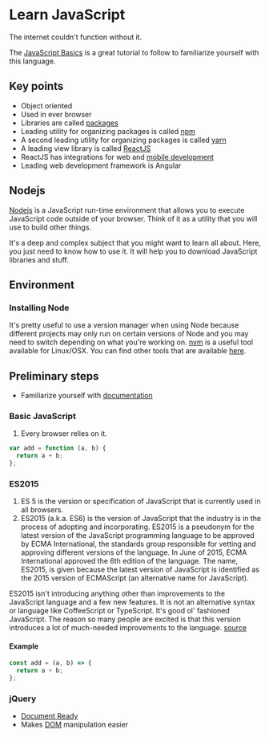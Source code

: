 # Learn JavaScript

The internet couldn't function without it.

The [JavaScript Basics](https://www.theodinproject.com/paths/foundations/courses/foundations#javascript-basics) is a great tutorial to follow to familiarize yourself with this language.

## Key points

- Object oriented
- Used in ever browser
- Libraries are called [packages](https://docs.npmjs.com/about-packages-and-modules)
- Leading utility for organizing packages is called [npm](https://www.npmjs.com)
- A second leading utility for organizing packages is called [yarn](https://yarnpkg.com/en/)
- A leading view library is called [ReactJS](https://reactjs.org/)
- ReactJS has integrations for web and [mobile development](https://reactnative.dev/)
- Leading web development framework is Angular

## Nodejs

[Nodejs](https://nodejs.org/en/) is a JavaScript run-time environment that allows you to execute JavaScript code outside of your browser. Think of it as a utility that you will use to build other things.

It's a deep and complex subject that you might want to learn all about. Here, you just need to know how to use it. It will help you to download JavaScript libraries and stuff.

## Environment

### Installing Node

It's pretty useful to use a version manager when using Node because different projects may only run on certain versions of Node and you may need to switch depending on what you're working on. [nvm](https://github.com/nvm-sh/nvm#intro) is a useful tool available for Linux/OSX. You can find other tools that are available [here](https://docs.npmjs.com/downloading-and-installing-node-js-and-npm#using-a-node-version-manager-to-install-nodejs-and-npm).

## Preliminary steps

- Familiarize yourself with [documentation](https://developer.mozilla.org/en-US/docs/Web/JavaScript)

### Basic JavaScript

1. Every browser relies on it.

```javascript
var add = function (a, b) {
  return a + b;
};
```

### ES2015

1. ES 5 is the version or specification of JavaScript that is currently used in all browsers.
2. ES2015 (a.k.a. ES6) is the version of JavaScript that the industry is in the process of adopting and incorporating.
   ES2015 is a pseudonym for the latest version of the JavaScript programming language to be approved by ECMA International, the standards group responsible for vetting and approving different versions of the language. In June of 2015, ECMA International approved the 6th edition of the language. The name, ES2015, is given because the latest version of JavaScript is identified as the 2015 version of ECMAScript (an alternative name for JavaScript).

ES2015 isn't introducing anything other than improvements to the JavaScript language and a few new features. It is not an alternative syntax or language like CoffeeScript or TypeScript. It's good ol' fashioned JavaScript. The reason so many people are excited is that this version introduces a lot of much-needed improvements to the language. [source](https://themeteorchef.com/blog/what-is-es2015)

#### Example

```javascript
const add = (a, b) => {
  return a + b;
};
```

### jQuery

- [Document Ready](https://learn.jquery.com/using-jquery-core/document-ready/)
- Makes [DOM](https://www.w3schools.com/js/js_htmldom.asp) manipulation easier
